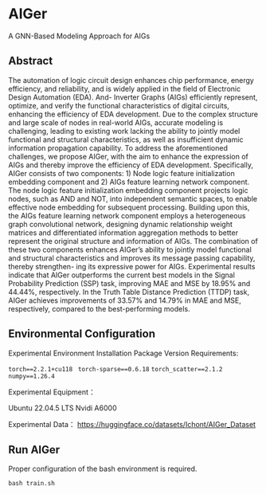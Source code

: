 # AIGer

A GNN-Based Modeling Approach for AIGs

## Abstract
The automation of logic circuit design enhances chip
performance, energy efficiency, and reliability, and is widely
applied in the field of Electronic Design Automation (EDA). And-
Inverter Graphs (AIGs) efficiently represent, optimize, and verify
the functional characteristics of digital circuits, enhancing the
efficiency of EDA development. Due to the complex structure
and large scale of nodes in real-world AIGs, accurate modeling
is challenging, leading to existing work lacking the ability
to jointly model functional and structural characteristics, as
well as insufficient dynamic information propagation capability.
To address the aforementioned challenges, we propose AIGer,
with the aim to enhance the expression of AIGs and thereby
improve the efficiency of EDA development. Specifically, AIGer
consists of two components: 1) Node logic feature initialization
embedding component and 2) AIGs feature learning network
component. The node logic feature initialization embedding
component projects logic nodes, such as AND and NOT, into
independent semantic spaces, to enable effective node embedding
for subsequent processing. Building upon this, the AIGs feature
learning network component employs a heterogeneous graph
convolutional network, designing dynamic relationship weight
matrices and differentiated information aggregation methods to
better represent the original structure and information of AIGs.
The combination of these two components enhances AIGer’s
ability to jointly model functional and structural characteristics
and improves its message passing capability, thereby strengthen-
ing its expressive power for AIGs. Experimental results indicate
that AIGer outperforms the current best models in the Signal
Probability Prediction (SSP) task, improving MAE and MSE by
18.95% and 44.44%, respectively. In the Truth Table Distance
Prediction (TTDP) task, AIGer achieves improvements of 33.57%
and 14.79% in MAE and MSE, respectively, compared to the
best-performing models.

## Environmental Configuration

Experimental Environment Installation Package Version Requirements:

`torch==2.2.1+cu118 `
`torch-sparse==0.6.18`
`torch_scatter==2.1.2`
`numpy==1.26.4`

Experimental Equipment：

Ubuntu 22.04.5 LTS
Nvidi A6000

Experimental Data：
https://huggingface.co/datasets/Ichont/AIGer_Dataset


## Run AIGer

Proper configuration of the bash environment is required.

`bash train.sh`
